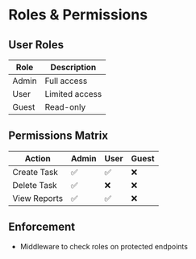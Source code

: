 # Roles & Permissions

## User Roles
| Role       | Description                |
| ---------- | -------------------------- |
| Admin      | Full access                |
| User       | Limited access             |
| Guest      | Read-only                  |

## Permissions Matrix
| Action       | Admin | User | Guest |
| ------------ | ----- | ---- | ----- |
| Create Task  | ✅    | ✅   | ❌    |
| Delete Task  | ✅    | ❌   | ❌    |
| View Reports | ✅    | ✅   | ❌    |

## Enforcement
- Middleware to check roles on protected endpoints
